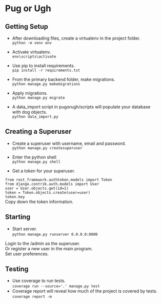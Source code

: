 # Pug or Ugh

## Getting Setup

- After downloading files, create a virtualenv in the project folder.  
`python -m venv env`  
- Activate virtualenv.  
`env\scripts\activate`  
- Use pip to install requirements.  
`pip install -r requirements.txt`  


- From the primary backend folder, make migrations.  
`python manage.py makemigrations`  
- Apply migrations.  
`python manage.py migrate`  

- A data_import script in pugorugh/scripts will populate your database with dog objects.  
`python data_import.py`  

## Creating a Superuser

- Create a superuser with username, email and password.  
`python manage.py createsuperuser`  

- Enter the python shell  
`python manage.py shell`  
- Get a token for your superuser.  

`from rest_framework.authtoken.models import Token`  
`from django.contrib.auth.models import User`  
`user = User.objects.get(id=1)`  
`token = Token.objects.create(user=user)`  
`token.key`  
Copy down the token information.

## Starting

- Start server.  
`python manage.py runserver 0.0.0.0:8000`  
  
Login to the /admin as the superuser.  
Or register a new user in the main program.  
Set user preferences.  
  
## Testing  
- Use coverage to run tests.  
`coverage run --source='.' manage.py test`  
- Coverage report will reveal how much of the project is covered by tests.  
`coverage report -m`  

